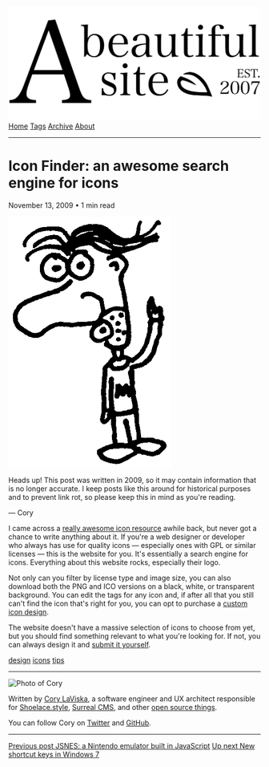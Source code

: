 <a href="../../index.html" class="header-link"><img src="../../images/logos/wordmark.svg" alt="A Beautiful Site" class="wordmark" /></a> <a href="../../index.html" class="nav-item">Home</a> <a href="../../tags/index.html" class="nav-item">Tags</a> <a href="../index.html" class="nav-item">Archive</a> <a href="../../about/index.html" class="nav-item">About</a>

------------------------------------------------------------------------

Icon Finder: an awesome search engine for icons
===============================================

November 13, 2009 • 1 min read

![A drawing of a cartoon man pointing upwards](../../images/artwork/pointer.gif)

Heads up! This post was written in 2009, so it may contain information that is no longer accurate. I keep posts like this around for historical purposes and to prevent link rot, so please keep this in mind as you're reading.

— Cory

I came across a [really awesome icon resource](http://iconfinder.net/) awhile back, but never got a chance to write anything about it. If you're a web designer or developer who always has use for quality icons — especially ones with GPL or similar licenses — this is the website for you. It's essentially a search engine for icons. Everything about this website rocks, especially their logo.

Not only can you filter by license type and image size, you can also download both the PNG and ICO versions on a black, white, or transparent background. You can edit the tags for any icon and, if after all that you still can't find the icon that's right for you, you can opt to purchase a [custom icon design](http://www.iconfinder.net/custom).

The website doesn't have a massive selection of icons to choose from yet, but you should find something relevant to what you're looking for. If not, you can always design it and [submit it yourself](http://www.iconfinder.net/submit).

<a href="../../tags/design/index.html" class="post-tag">design</a> <a href="../../tags/icons/index.html" class="post-tag">icons</a> <a href="../../tags/tips/index.html" class="post-tag">tips</a>

------------------------------------------------------------------------

<img src="http://0.gravatar.com/avatar/bf1b3b95fd5b096a3592247c29667b33?s=512" alt="Photo of Cory" class="avatar avatar-small" />

Written by [Cory LaViska](../../index-4.html), a software engineer and UX architect responsible for [Shoelace.style](https://shoelace.style/), [Surreal CMS](https://www.surrealcms.com/), and other [open source things](https://github.com/claviska).

You can follow Cory on [Twitter](https://twitter.com/claviska) and [GitHub](https://github.com/claviska).

------------------------------------------------------------------------

<a href="../jsnes-a-nintendo-emulator-built-in-javascript/index.html" class="post-nav-previous"><span class="small">Previous post</span> JSNES: a Nintendo emulator built in JavaScript</a> <a href="../new-shortcut-keys-in-windows-7/index.html" class="post-nav-next"><span class="small">Up next</span> New shortcut keys in Windows 7</a>
